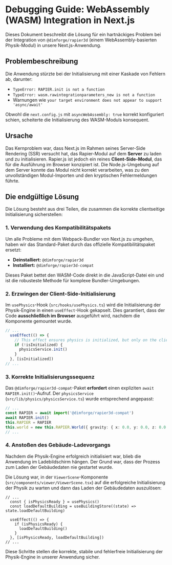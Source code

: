 # Debugging Guide: WebAssembly (WASM) Integration in Next.js

Dieses Dokument beschreibt die Lösung für ein hartnäckiges Problem bei der Integration von `@dimforge/rapier3d` (einem WebAssembly-basierten Physik-Modul) in unsere Next.js-Anwendung.

## Problembeschreibung

Die Anwendung stürzte bei der Initialisierung mit einer Kaskade von Fehlern ab, darunter:
- `TypeError: RAPIER.init is not a function`
- `TypeError: wasm.rawintegrationparameters_new is not a function`
- Warnungen wie `your target environment does not appear to support 'async/await'`

Obwohl die `next.config.js` mit `asyncWebAssembly: true` korrekt konfiguriert schien, scheiterte die Initialisierung des WASM-Moduls konsequent.

## Ursache

Das Kernproblem war, dass Next.js im Rahmen seines Server-Side Rendering (SSR) versucht hat, das Rapier-Modul auf dem **Server** zu laden und zu initialisieren. Rapier.js ist jedoch ein reines **Client-Side-Modul**, das für die Ausführung im Browser konzipiert ist. Die Node.js-Umgebung auf dem Server konnte das Modul nicht korrekt verarbeiten, was zu den unvollständigen Modul-Importen und den kryptischen Fehlermeldungen führte.

## Die endgültige Lösung

Die Lösung besteht aus drei Teilen, die zusammen die korrekte clientseitige Initialisierung sicherstellen:

### 1. Verwendung des Kompatibilitätspakets

Um alle Probleme mit dem Webpack-Bundler von Next.js zu umgehen, haben wir das Standard-Paket durch das offizielle Kompatibilitätspaket ersetzt:

- **Deinstalliert:** `@dimforge/rapier3d`
- **Installiert:** `@dimforge/rapier3d-compat`

Dieses Paket bettet den WASM-Code direkt in die JavaScript-Datei ein und ist die robusteste Methode für komplexe Bundler-Umgebungen.

### 2. Erzwingen der Client-Side-Initialisierung

Im `usePhysics`-Hook (`src/hooks/usePhysics.ts`) wird die Initialisierung der Physik-Engine in einen `useEffect`-Hook gekapselt. Dies garantiert, dass der Code **ausschließlich im Browser** ausgeführt wird, nachdem die Komponente gemountet wurde.

```typescript:src/hooks/usePhysics.ts
// ...
  useEffect(() => {
    // This effect ensures physics is initialized, but only on the client.
    if (!isInitialized) {
      physicsService.init()
    }
  }, [isInitialized])
// ...
```

### 3. Korrekte Initialisierungssequenz

Das `@dimforge/rapier3d-compat`-Paket **erfordert** einen expliziten `await RAPIER.init()`-Aufruf. Der `physicsService` (`src/lib/physics/physicsService.ts`) wurde entsprechend angepasst:

```typescript:src/lib/physics/physicsService.ts
// ...
const RAPIER = await import('@dimforge/rapier3d-compat')
await RAPIER.init()
this.RAPIER = RAPIER
this.world = new this.RAPIER.World({ gravity: { x: 0.0, y: 0.0, z: 0.0 } })
// ...
```

### 4. Anstoßen des Gebäude-Ladevorgangs

Nachdem die Physik-Engine erfolgreich initialisiert war, blieb die Anwendung im Ladebildschirm hängen. Der Grund war, dass der Prozess zum Laden der Gebäudedaten nie gestartet wurde.

Die Lösung war, in der `ViewerScene`-Komponente (`src/components/viewer/ViewerScene.tsx`) auf die erfolgreiche Initialisierung der Physik zu warten und dann das Laden der Gebäudedaten auszulösen:

```typescript:src/components/viewer/ViewerScene.tsx
// ...
  const { isPhysicsReady } = usePhysics()
  const loadDefaultBuilding = useBuildingStore((state) => state.loadDefaultBuilding)

  useEffect(() => {
    if (isPhysicsReady) {
      loadDefaultBuilding()
    }
  }, [isPhysicsReady, loadDefaultBuilding])
// ...
```

Diese Schritte stellen die korrekte, stabile und fehlerfreie Initialisierung der Physik-Engine in unserer Anwendung sicher.


